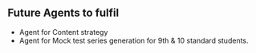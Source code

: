 ## Future Agents to fulfil
- Agent for Content strategy
- Agent for Mock test series generation for 9th & 10 standard students.
